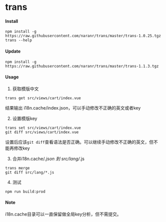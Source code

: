 # trans

#### Install
```
npm install -g https://raw.githubusercontent.com/naranr/trans/master/trans-1.0.25.tgz
trans --help
```

#### Update
```
npm install -g https://raw.githubusercontent.com/naranr/trans/master/trans-1.1.3.tgz
```

#### Usage
1. 获取模版中文
```
trans get src/views/cart/index.vue
```
结果输出 i18n.cache/index.json，可以手动修改不正确的英文或者key

2. 设置模版key
```
trans set src/views/cart/index.vue
git diff src/views/cart/index.vue
```
设置后应该`git diff`查看语法是否正确。可以继续手动修改不正确的英文，但不能再修改key

3. 合并i18n.cache/*.json 到 src/lang/*.js
```
trans merge
git diff src/lang/*.js
```

4. 测试
```
npm run build:prod
```

#### Note
i18n.cache目录可以一直保留做全局key分析，但不需提交。
